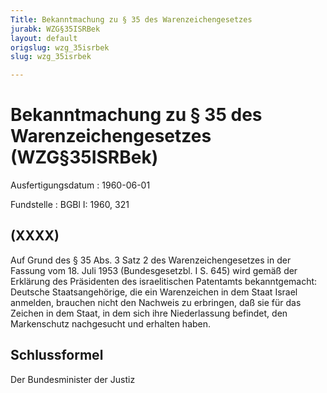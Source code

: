 ```yaml
---
Title: Bekanntmachung zu § 35 des Warenzeichengesetzes
jurabk: WZG§35ISRBek
layout: default
origslug: wzg_35isrbek
slug: wzg_35isrbek

---
```


# Bekanntmachung zu § 35 des Warenzeichengesetzes (WZG§35ISRBek)

Ausfertigungsdatum
:   1960-06-01

Fundstelle
:   BGBl I: 1960, 321



## (XXXX)

Auf Grund des § 35 Abs. 3 Satz 2 des Warenzeichengesetzes in der Fassung vom 18. Juli 1953 (Bundesgesetzbl. I S. 645) wird gemäß der Erklärung des Präsidenten des israelitischen Patentamts bekanntgemacht:
Deutsche Staatsangehörige, die ein Warenzeichen in dem Staat Israel anmelden, brauchen nicht den Nachweis zu erbringen, daß sie für das Zeichen in dem Staat, in dem sich ihre Niederlassung befindet, den Markenschutz nachgesucht und erhalten haben.


## Schlussformel

Der Bundesminister der Justiz

